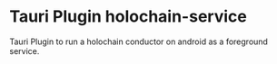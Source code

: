 # Tauri Plugin holochain-service

Tauri Plugin to run a holochain conductor on android as a foreground service.